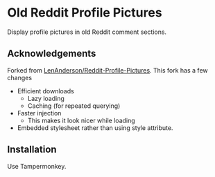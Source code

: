 # Old Reddit Profile Pictures

Display profile pictures in old Reddit comment sections.

## Acknowledgements

Forked from [LenAnderson/Reddit-Profile-Pictures](https://github.com/LenAnderson/Reddit-Profile-Pictures). This fork has a few changes
- Efficient downloads
  - Lazy loading
  - Caching (for repeated querying)
- Faster injection
  - This makes it look nicer while loading
- Embedded stylesheet rather than using style attribute.

## Installation

Use Tampermonkey.